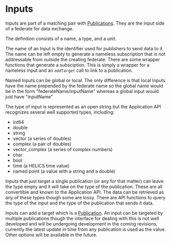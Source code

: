 # Inputs

Inputs are part of a matching pair with [Publications](./Publications). They are the input side of a federate for data exchange.

The definition consists of a name, a type, and a unit.

The name of an Input is the identifier used for publishers to send data to it. The name can be left empty to generate a nameless subscription that is not addressable from outside the creating federate. There are some wrapper functions that generate a subsciption. This is simply a wrapper for a nameless input and an `addTarget` call to link to a publication.

Named Inputs can be global or local. The only difference is that local Inputs have the name prepended by the federate name so the global name would be in the form "federateName/inputName" whereas a global input would just have "inputName"

The type of input is represented as an open string but the Application API recognizes several well supported types, including:

- int64
- double
- string
- vector (a series of doubles)
- complex (a pair of doubles)
- vector_complex (a series of complex numbers)
- char
- bool
- time (a HELICS time value)
- named point (a value with a string and a double)

Inputs that just target a single publication (or any for that matter) can leave the type empty and it will take on the type of the publication.
These are all convertible and known to the Application API. The data can be retrieved as any of these types though some are lossy. There are API functions to query the type of the input and the type of the publication that sends it data.

Inputs can add a target which is a [Publication](./Publications). An input can be targeted by multiple publications though the interface for dealing with this is not well developed and will be undergoing development in the coming revisions, currently the latest update in time from any publication is used as the value. Other options will be available in the future.
